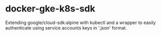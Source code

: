 # docker-gke-k8s-sdk
Extending google/cloud-sdk:alpine with kubectl and a wrapper to easily authenticate using service accounts keys in '.json' format.
